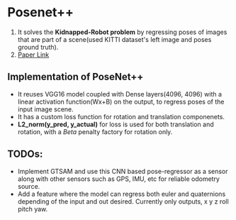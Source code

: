 # Posenet++
1. It solves the **Kidnapped-Robot problem** by regressing poses of images that are part of a scene(used KITTI dataset's left image and poses ground truth).
2. [Paper Link](https://posenet-mobile-robot.github.io/etc/Team%2016%20-%20ROB%20530.pdf)
## Implementation of PoseNet++
* It reuses VGG16 model coupled with Dense layers(4096, 4096) with a linear activation function(Wx+B) on the output, to regress poses of the input image scene.
* It has a custom loss function for rotation and translation componenets.
* **L2_norm(y_pred, y_actual)** for loss is used for both translation and rotation, with a _Beta_ penalty factory for rotation only.

## TODOs:
* Implement GTSAM and use this CNN based pose-regressor as a sensor along with other sensors such as GPS, IMU, etc for reliable odometry source.
* Add a feature where the model can regress both euler and quaternions depending of the input and out desired. Currently only outputs, x y z roll pitch yaw.
